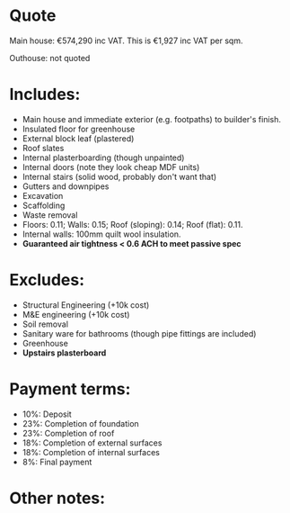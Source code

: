 # Quote

Main house: €574,290 inc VAT. This is €1,927 inc VAT per sqm.

Outhouse: not quoted

# Includes:

- Main house and immediate exterior (e.g. footpaths) to builder's finish.
- Insulated floor for greenhouse
- External block leaf (plastered)
- Roof slates
- Internal plasterboarding (though unpainted)
- Internal doors (note they look cheap MDF units)
- Internal stairs (solid wood, probably don't want that)
- Gutters and downpipes
- Excavation
- Scaffolding
- Waste removal
- Floors: 0.11; Walls: 0.15; Roof (sloping): 0.14; Roof (flat): 0.11.
- Internal walls: 100mm quilt wool insulation.
- **Guaranteed air tightness < 0.6 ACH to meet passive spec**

# Excludes:

- Structural Engineering (+10k cost)
- M&E engineering (+10k cost)
- Soil removal
- Sanitary ware for bathrooms (though pipe fittings are included)
- Greenhouse
- **Upstairs plasterboard**

# Payment terms:

- 10%: Deposit
- 23%: Completion of foundation
- 23%: Completion of roof
- 18%: Completion of external surfaces
- 18%: Completion of internal surfaces
- 8%: Final payment

# Other notes:

